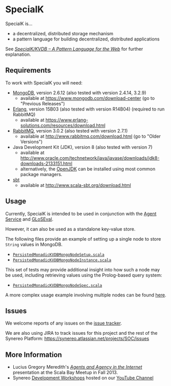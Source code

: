 # SpecialK

SpecialK is...

* a decentralized, distributed storage mechanism
* a pattern language for building decentralized, distributed applications

See [*SpecialK/KVDB – A Pattern Language for the Web*](http://blog.synereo.com/2015/03/17/specialkkvdb-a-pattern-language-for-the-web/) for further explanation.

## Requirements

To work with SpecialK you will need:

* [MongoDB](https://www.mongodb.com/), version 2.6.12 (also tested with version 2.4.14, 3.2.9)
  * available at https://www.mongodb.com/download-center (go to "Previous Releases")
* [Erlang](https://www.erlang.org/), version 15B03 (also tested with version R14B04) (required to run RabbitMQ)
  * available at https://www.erlang-solutions.com/resources/download.html
* [RabbitMQ](http://www.rabbitmq.com/), version 3.0.2 (also tested with version 2.7.1)
  * available at http://www.rabbitmq.com/download.html (go to "Older Versions")
* Java Development Kit (JDK), version 8 (also tested with version 7)
  * available at http://www.oracle.com/technetwork/java/javase/downloads/jdk8-downloads-2133151.html
  * alternatively, the [OpenJDK](http://openjdk.java.net/) can be installed using most common package managers.
* [sbt](http://www.scala-sbt.org/)
  * available at http://www.scala-sbt.org/download.html

## Usage

Currently, SpecialK is intended to be used in conjunction with the [Agent Service](../agent-service) and [GLoSEval](../gloseval).

However, it can also be used as a standalone key-value store.

The following files provide an example of setting up a single node to store `String` values in MongoDB.
* [`PersistedMonadicKVDBMongoNodeSetup.scala`](src/test/scala/com/biosimilarity/lift/model/store/PersistedMonadicKVDBMongoNodeSetup.scala)
* [`PersistedMonadicKVDBMongoNodeInstance.scala`](src/test/scala/com/biosimilarity/lift/model/store/PersistedMonadicKVDBMongoNodeInstance.scala)

This set of tests may provide additional insight into how such a node may be used, including retrieving values using the Prolog-based query system:
* [`PersistedMonadicKVDBMongoNodeSpec.scala`](src/test/scala/com/biosimilarity/lift/model/store/PersistedMonadicKVDBMongoNodeSpec.scala)

A more complex usage example involving multiple nodes can be found [here](../agent-service/AgentServices-Store/src/main/scala/com/protegra_ati/agentservices/store/AgentKVDBMongoNode.scala#L2276-L4689).

## Issues

We welcome reports of any issues on the [issue tracker](https://github.com/synereo/synereo/issues).

We are also using JIRA to track issues for this project and the rest of the Synereo Platform:
https://synereo.atlassian.net/projects/SOC/issues

## More Information

* Lucius Gregory Meredith's [*Agents and Agency in the Internet*](https://youtu.be/CjSr9Iui1ko) presentation at the Scala Bay Meetup in Fall 2013.
* Synereo [Development Workshops](https://www.youtube.com/playlist?list=PLsMIFzUId4x_FoKGsr_dVvp-v_VQdGc8t) hosted on our [YouTube Channel](https://www.youtube.com/channel/UCU5CBbxAeFYnodf32w3ahOQ)
